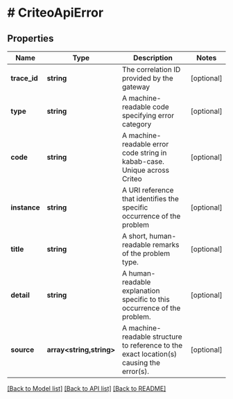 # # CriteoApiError

## Properties

Name | Type | Description | Notes
------------ | ------------- | ------------- | -------------
**trace_id** | **string** | The correlation ID provided by the gateway | [optional]
**type** | **string** | A machine-readable code specifying error category | [optional]
**code** | **string** | A machine-readable error code string in kabab-case. Unique across Criteo | [optional]
**instance** | **string** | A URI reference that identifies the specific occurrence of the problem | [optional]
**title** | **string** | A short, human-readable remarks of the problem type. | [optional]
**detail** | **string** | A human-readable explanation specific to this occurrence of the problem. | [optional]
**source** | **array<string,string>** | A machine-readable structure to reference to the exact location(s) causing the error(s). | [optional]

[[Back to Model list]](../../README.md#models) [[Back to API list]](../../README.md#endpoints) [[Back to README]](../../README.md)
